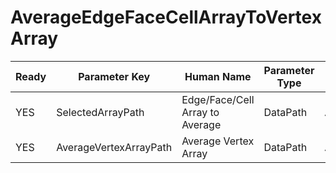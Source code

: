 # AverageEdgeFaceCellArrayToVertexArray

| Ready | Parameter Key | Human Name | Parameter Type | Parameter Class |
|-------|---------------|------------|-----------------|----------------|
| YES | SelectedArrayPath | Edge/Face/Cell Array to Average | DataPath | ArraySelectionParameter |
| YES | AverageVertexArrayPath | Average Vertex Array | DataPath | ArrayCreationParameter |
